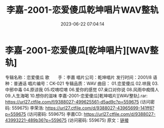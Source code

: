 ﻿---
title: 李嘉-2001-恋爱傻瓜乾坤唱片WAV整轨
date: 2023-06-22 07:04:14
categories: WAV车载音乐、镜像
tags: 华语中文
---
# 李嘉-2001-恋爱傻瓜[乾坤唱片][WAV整轨]

专辑名称：恋爱傻瓜
歌　　手：李嘉
唱片公司：乾坤唱片
发行时间：2001/8
语 种：普通话
唱片编号：CK-021
专辑品质：WAV
曲目：
01.恋爱傻瓜
02.哄我
03.中邪中毒
04.原谅我
05.哎唷哎唷
06.爱你的感觉
07.亲口对你说
08.风雨中痴情人
09.人生海喝
10.想你的滋味
李嘉-2001-恋爱傻瓜[乾坤唱片][WAV整轨].rar: https://url27.ctfile.com/f/9388027-499625561-d5ad9c?p=559675
(访问密码: 559675)
李荣浩: https://url27.ctfile.com/d/9388027-43965699-141ff6?p=559675
(访问密码: 559675)
李嘉CD: https://url27.ctfile.com/d/9388027-43993221-489b36?p=559675
(访问密码: 559675)
原文：[链接](https://blog.sina.com.cn/s/blog_1647c7e76010312ft.html)